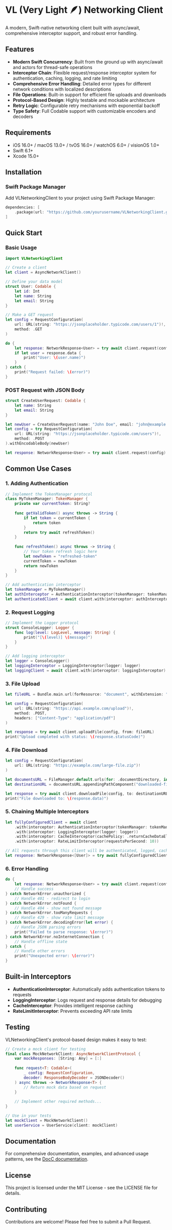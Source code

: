 # VL (Very Light 🪶) Networking Client

A modern, Swift-native networking client built with async/await, comprehensive interceptor support, and robust error handling.

## Features

- **Modern Swift Concurrency**: Built from the ground up with async/await and actors for thread-safe operations
- **Interceptor Chain**: Flexible request/response interceptor system for authentication, caching, logging, and rate limiting
- **Comprehensive Error Handling**: Detailed error types for different network conditions with localized descriptions
- **File Operations**: Built-in support for efficient file uploads and downloads
- **Protocol-Based Design**: Highly testable and mockable architecture
- **Retry Logic**: Configurable retry mechanisms with exponential backoff
- **Type Safety**: Full Codable support with customizable encoders and decoders

## Requirements

- iOS 16.0+ / macOS 13.0+ / tvOS 16.0+ / watchOS 6.0+ / visionOS 1.0+
- Swift 6.1+
- Xcode 15.0+

## Installation

### Swift Package Manager

Add VLNetworkingClient to your project using Swift Package Manager:

```swift
dependencies: [
    .package(url: "https://github.com/yourusername/VLNetworkingClient.git", from: "1.0.0")
]
```

## Quick Start

### Basic Usage

```swift
import VLNetworkingClient

// Create a client
let client = AsyncNetworkClient()

// Define your data model
struct User: Codable {
    let id: Int
    let name: String
    let email: String
}

// Make a GET request
let config = RequestConfiguration(
    url: URL(string: "https://jsonplaceholder.typicode.com/users/1")!,
    method: .GET
)

do {
    let response: NetworkResponse<User> = try await client.request(config)
    if let user = response.data {
        print("User: \(user.name)")
    }
} catch {
    print("Request failed: \(error)")
}
```

### POST Request with JSON Body

```swift
struct CreateUserRequest: Codable {
    let name: String
    let email: String
}

let newUser = CreateUserRequest(name: "John Doe", email: "john@example.com")
let config = try RequestConfiguration(
    url: URL(string: "https://jsonplaceholder.typicode.com/users")!,
    method: .POST
).withEncodableBody(newUser)

let response: NetworkResponse<User> = try await client.request(config)
```

## Common Use Cases

### 1. Adding Authentication

```swift
// Implement the TokenManager protocol
class MyTokenManager: TokenManager {
    private var currentToken: String?
    
    func getValidToken() async throws -> String {
        if let token = currentToken {
            return token
        }
        return try await refreshToken()
    }
    
    func refreshToken() async throws -> String {
        // Your token refresh logic here
        let newToken = "refreshed-token"
        currentToken = newToken
        return newToken
    }
}

// Add authentication interceptor
let tokenManager = MyTokenManager()
let authInterceptor = AuthenticationInterceptor(tokenManager: tokenManager)
let authenticatedClient = await client.with(interceptor: authInterceptor)
```

### 2. Request Logging

```swift
// Implement the Logger protocol
struct ConsoleLogger: Logger {
    func log(level: LogLevel, message: String) {
        print("[\(level)] \(message)")
    }
}

// Add logging interceptor
let logger = ConsoleLogger()
let loggingInterceptor = LoggingInterceptor(logger: logger)
let loggingClient = await client.with(interceptor: loggingInterceptor)
```

### 3. File Upload

```swift
let fileURL = Bundle.main.url(forResource: "document", withExtension: "pdf")!

let config = RequestConfiguration(
    url: URL(string: "https://api.example.com/upload")!,
    method: .POST,
    headers: ["Content-Type": "application/pdf"]
)

let response = try await client.uploadFile(config, from: fileURL)
print("Upload completed with status: \(response.statusCode)")
```

### 4. File Download

```swift
let config = RequestConfiguration(
    url: URL(string: "https://example.com/large-file.zip")!
)

let documentsURL = FileManager.default.urls(for: .documentDirectory, in: .userDomainMask).first!
let destinationURL = documentsURL.appendingPathComponent("downloaded-file.zip")

let response = try await client.downloadFile(config, to: destinationURL)
print("File downloaded to: \(response.data)")
```

### 5. Chaining Multiple Interceptors

```swift
let fullyConfiguredClient = await client
    .with(interceptor: AuthenticationInterceptor(tokenManager: tokenManager))
    .with(interceptor: LoggingInterceptor(logger: logger))
    .with(interceptor: CacheInterceptor(cachePolicy: .returnCacheDataElseLoad))
    .with(interceptor: RateLimitInterceptor(requestsPerSecond: 10))

// All requests through this client will be authenticated, logged, cached, and rate-limited
let response: NetworkResponse<[User]> = try await fullyConfiguredClient.request(usersConfig)
```

### 6. Error Handling

```swift
do {
    let response: NetworkResponse<User> = try await client.request(config)
    // Handle success
} catch NetworkError.unauthorized {
    // Handle 401 - redirect to login
} catch NetworkError.notFound {
    // Handle 404 - show not found message
} catch NetworkError.tooManyRequests {
    // Handle 429 - show rate limit message
} catch NetworkError.decodingError(let error) {
    // Handle JSON parsing errors
    print("Failed to parse response: \(error)")
} catch NetworkError.noInternetConnection {
    // Handle offline state
} catch {
    // Handle other errors
    print("Unexpected error: \(error)")
}
```

## Built-in Interceptors

- **AuthenticationInterceptor**: Automatically adds authentication tokens to requests
- **LoggingInterceptor**: Logs request and response details for debugging
- **CacheInterceptor**: Provides intelligent response caching
- **RateLimitInterceptor**: Prevents exceeding API rate limits

## Testing

VLNetworkingClient's protocol-based design makes it easy to test:

```swift
// Create a mock client for testing
final class MockNetworkClient: AsyncNetworkClientProtocol {
    var mockResponses: [String: Any] = [:]
    
    func request<T: Codable>(
        _ config: RequestConfiguration,
        decoder: ResponseBodyDecoder = JSONDecoder()
    ) async throws -> NetworkResponse<T> {
        // Return mock data based on request
    }
    
    // Implement other required methods...
}

// Use in your tests
let mockClient = MockNetworkClient()
let userService = UserService(client: mockClient)
```

## Documentation

For comprehensive documentation, examples, and advanced usage patterns, see the [DocC documentation](Sources/VLNetworkingClient/VLNetworkingClient.docc/VLNetworkingClient.md).

## License

This project is licensed under the MIT License - see the LICENSE file for details.

## Contributing

Contributions are welcome! Please feel free to submit a Pull Request.